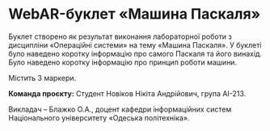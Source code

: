 # WebAR-буклет «Машина Паскаля»
Буклет створено як результат виконання лабораторної роботи з дисципліни «Операційні системи» на тему «Машина Паскаля». У буклеті було наведено коротку інформацію про самого Паскаля та його винахід. Було наведено коротку інформацію про принцип роботи машини.

Містить 3 маркери.

**Команда проєкту:**
Студент Новіков Нікіта Андрійович, група АІ-213.

Викладач – Блажко О.А., доцент кафедри інформаційних систем Національного університету «Одеська політехніка».
